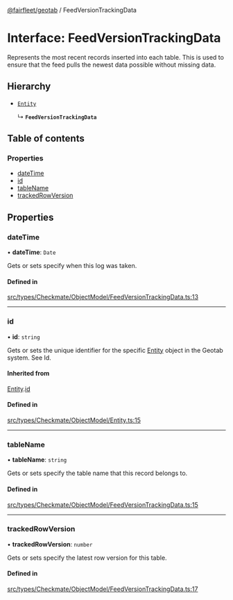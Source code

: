 [@fairfleet/geotab](../README.md) / FeedVersionTrackingData

# Interface: FeedVersionTrackingData

Represents the most recent records inserted into each table. This is used to ensure that the feed
 pulls the newest data possible without missing data.

## Hierarchy

- [`Entity`](Entity.md)

  ↳ **`FeedVersionTrackingData`**

## Table of contents

### Properties

- [dateTime](FeedVersionTrackingData.md#datetime)
- [id](FeedVersionTrackingData.md#id)
- [tableName](FeedVersionTrackingData.md#tablename)
- [trackedRowVersion](FeedVersionTrackingData.md#trackedrowversion)

## Properties

### dateTime

• **dateTime**: `Date`

Gets or sets specify when this log was taken.

#### Defined in

[src/types/Checkmate/ObjectModel/FeedVersionTrackingData.ts:13](https://github.com/fairfleet/geotab/blob/d57d931/src/types/Checkmate/ObjectModel/FeedVersionTrackingData.ts#L13)

___

### id

• **id**: `string`

Gets or sets the unique identifier for the specific [Entity](Entity.md) object in the Geotab system. See Id.

#### Inherited from

[Entity](Entity.md).[id](Entity.md#id)

#### Defined in

[src/types/Checkmate/ObjectModel/Entity.ts:15](https://github.com/fairfleet/geotab/blob/d57d931/src/types/Checkmate/ObjectModel/Entity.ts#L15)

___

### tableName

• **tableName**: `string`

Gets or sets specify the table name that this record belongs to.

#### Defined in

[src/types/Checkmate/ObjectModel/FeedVersionTrackingData.ts:15](https://github.com/fairfleet/geotab/blob/d57d931/src/types/Checkmate/ObjectModel/FeedVersionTrackingData.ts#L15)

___

### trackedRowVersion

• **trackedRowVersion**: `number`

Gets or sets specify the latest row version for this table.

#### Defined in

[src/types/Checkmate/ObjectModel/FeedVersionTrackingData.ts:17](https://github.com/fairfleet/geotab/blob/d57d931/src/types/Checkmate/ObjectModel/FeedVersionTrackingData.ts#L17)
